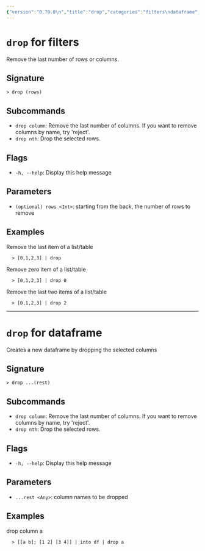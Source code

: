 ```yaml
---
{"version":"0.70.0\n","title":"drop","categories":"filters\ndataframe","usage":"Remove the last number of rows or columns.\nCreates a new dataframe by dropping the selected columns\n"}
---
```

<!-- THIS FILE IS GENERATED BY update_book_commands.cjs USING NUSHELL'S HELP COMMANDS.
REFRAIN FROM EDITING IT MANUALLY.-->
# <code>drop</code> for filters

<div class='command-title'>Remove the last number of rows or columns.</div>

## Signature

```> drop (rows)```

## Subcommands

 * ```drop column```: Remove the last number of columns. If you want to remove columns by name, try 'reject'.
 * ```drop nth```: Drop the selected rows.
## Flags

 * ```-h, --help```: Display this help message
## Parameters

 * ```(optional) rows <Int>```: starting from the back, the number of rows to remove
## Examples

  Remove the last item of a list/table
```shell
  > [0,1,2,3] | drop
```
  Remove zero item of a list/table
```shell
  > [0,1,2,3] | drop 0
```
  Remove the last two items of a list/table
```shell
  > [0,1,2,3] | drop 2
```

---
# <code>drop</code> for dataframe

<div class='command-title'>Creates a new dataframe by dropping the selected columns</div>

## Signature

```> drop ...(rest)```

## Subcommands

 * ```drop column```: Remove the last number of columns. If you want to remove columns by name, try 'reject'.
 * ```drop nth```: Drop the selected rows.
## Flags

 * ```-h, --help```: Display this help message
## Parameters

 * ```...rest <Any>```: column names to be dropped
## Examples

  drop column a
```shell
  > [[a b]; [1 2] [3 4]] | into df | drop a
```


